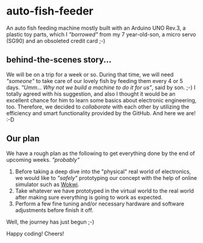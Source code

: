 # auto-fish-feeder
An auto fish feeding machine mostly built with an Arduino UNO Rev.3, a plastic toy parts, which I _"borrowed"_ from my 7 year-old-son, a micro servo (SG90) and an obsoleted credit card ;-)

## behind-the-scenes story...
We will be on a trip for a week or so. During that time, we will need _"someone"_ to take care of our lovely fish by feeding them every 4 or 5 days. 
_"Umm... Why not we build a machine to do it for us"_, said by son. ;-) I totally agreed with his suggestion, and also I thought it would be an excellent chance for him to learn some basics about electronic engineering, too.
Therefore, we decided to _collaborate_ with each other by utilizing the efficiency and smart functionality provided by the GitHub. And here we are! :-D

## Our plan
We have a rough plan as the following to get everything done by the end of upcoming weeks. _"probably"_

1. Before taking a deep dive into the "physical" real world of electronics, we would like to _"safely"_ prototyping our concept with the help of online simulator such as [Wokwi](https://wokwi.com/).
2. Take whatever we have prototyped in the virtual world to the real world after making sure everything is going to work as expected.
3. Perform a few fine tuning and/or necessary hardware and software adjustments before finish it off.

Well, the journey has just begun ;-)

Happy coding!
Cheers!
